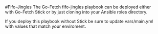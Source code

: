 #Fifo-Jingles
The Go-Fetch fifo-jingles playbook can be deployed either with Go-Fetch Stick or by just cloning into your Ansible roles directory.

If you deploy this playbook without Stick be sure to update vars/main.yml with values that match your enviroment.